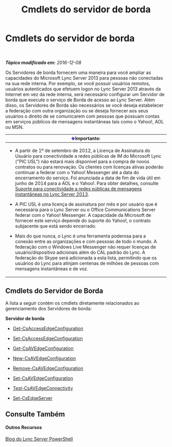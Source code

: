 ﻿---
title: Cmdlets do servidor de borda
TOCTitle: Cmdlets do servidor de borda
ms:assetid: 1a5427f4-a0d1-4652-8135-91333158ffc8
ms:mtpsurl: https://technet.microsoft.com/pt-br/library/Gg415635(v=OCS.15)
ms:contentKeyID: 49306039
ms.date: 12/10/2016
mtps_version: v=OCS.15
ms.translationtype: HT
---

# Cmdlets do servidor de borda

 

_**Tópico modificado em:** 2016-12-08_

Os Servidores de borda fornecem uma maneira para você ampliar as capacidades do Microsoft Lync Server 2013 para pessoas não conectadas na sua rede interna. Por exemplo, se você possuir usuários remotos, usuários autenticados que efetuem logon no Lync Server 2013 através da Internet em vez da rede interna, será necessário configurar um Servidor de borda que execute o serviço de Borda de acesso ao Lync Server. Além disso, os Servidores de Borda são necessários se você deseja estabelecer a federação com outra organização ou se deseja fornecer aos seus usuários o direito de se comunicarem com pessoas que possuam contas em serviços públicos de mensagens instantâneas tais como o Yahoo\!, AOL ou MSN.

<table>
<colgroup>
<col style="width: 100%" />
</colgroup>
<thead>
<tr class="header">
<th><img src="images/Gg425939.important(OCS.15).gif" title="important" alt="important" />Importante:</th>
</tr>
</thead>
<tbody>
<tr class="odd">
<td><ul>
<li><p>A partir de 1º de setembro de 2012, a Licença de Assinatura do Usuário para conectividade a redes públicas de IM do Microsoft Lync (&quot;PIC USL&quot;) não estará mais disponível para a compra de novos contratos ou para renovação. Os clientes com licenças ativas poderão continuar a federar com o Yahoo! Messenger até a data do encerramento do serviço. Foi anunciada a data de fim de vida útil em junho de 2014 para a AOL e o Yahoo!. Para obter detalhes, consulte <a href="lync-server-2013-support-for-public-instant-messenger-connectivity.md">Suporte para conectividade a redes públicas de mensagens instantâneas no Lync Server 2013</a>.</p></li>
<li><p>A PIC USL é uma licença de assinatura por mês e por usuário que é necessária para o Lync Server ou o Office Communications Server federar com o Yahoo! Messenger. A capacidade da Microsoft de fornecer este serviço depende do suporte do Yahoo!, o contrato subjacente que está sendo encerrado.</p></li>
<li><p>Mais do que nunca, o Lync é uma ferramenta poderosa para a conexão entre as organizações e com pessoas de todo o mundo. A federação com o Windows Live Messenger não requer licenças de usuário/dispositivo adicionais além do CAL padrão do Lync. A federação do Skype será adicionada a esta lista, permitindo que os usuários do Lync para atinjam centenas de milhões de pessoas com mensagens instantâneas e de voz.</p></li>
</ul></td>
</tr>
</tbody>
</table>


## Cmdlets do Servidor de Borda

A lista a seguir contém os cmdlets diretamente relacionados ao gerenciamento dos Servidores de borda:

**Servidor de borda**

  -   
    [Get-CsAccessEdgeConfiguration](get-csaccessedgeconfiguration.md)

  -   
    [Set-CsAccessEdgeConfiguration](set-csaccessedgeconfiguration.md)

  -   
    [Get-CsAVEdgeConfiguration](get-csavedgeconfiguration.md)

  -   
    [New-CsAVEdgeConfiguration](new-csavedgeconfiguration.md)

  -   
    [Remove-CsAVEdgeConfiguration](remove-csavedgeconfiguration.md)

  -   
    [Set-CsAVEdgeConfiguration](set-csavedgeconfiguration.md)

  -   
    [Test-CsAVEdgeConnectivity](test-csavedgeconnectivity.md)

  -   
    [Set-CsEdgeServer](set-csedgeserver.md)

## Consulte Também

#### Outros Recursos

[Blog do Lync Server PowerShell](http://go.microsoft.com/fwlink/?linkid=203150)

